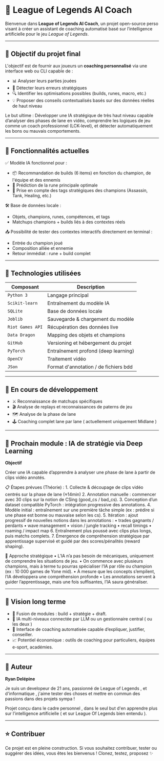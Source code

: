 # 🧠 League of Legends AI Coach

Bienvenue dans **League of Legends AI Coach**, un projet open-source perso visant à créer un assistant de coaching automatisé basé sur l’intelligence artificielle pour le jeu *League of Legends*.

---

## 🎯 Objectif du projet final

L'objectif est de fournir aux joueurs un **coaching personnalisé** via une interface web ou CLI capable de :

- 📊 Analyser leurs parties jouées  
- 🧩 Détecter leurs erreurs stratégiques  
- 🔍 Identifier les optimisations possibles (builds, runes, macro, etc.)  
- 💡 Proposer des conseils contextualisés basés sur des données réelles de haut niveau  

Le but ultime : Développer une IA stratégique de très haut niveau capable d’analyser des phases de lane en vidéo, comprendre les logiques de jeu comme un coach professionnel (LCK-level), et détecter automatiquement les bons ou mauvais comportements.

---

## 🚀 Fonctionnalités actuelles

✅ Modèle IA fonctionnel pour :
- 📦 Recommandation de builds (6 items) en fonction du champion, de l'équipe et des ennemis
- 🏹 Prédiction de la rune principale optimale
- 🧠 Prise en compte des tags stratégiques des champions (Assassin, Tank, Healing, etc.)

🛠 Base de données locale :
- Objets, champions, runes, compétences, et tags
- Matchups champions + builds liés à des contextes réels

📤 Possibilité de tester des contextes interactifs directement en terminal :
- Entrée du champion joué
- Composition alliée et ennemie
- Retour immédiat : rune + build complet

---

## 🔧 Technologies utilisées

| Composant             | Description                           |
|----------------------|---------------------------------------|
| `Python 3`           | Langage principal                     |
| `Scikit-learn`       | Entraînement du modèle IA             |
| `SQLite`             | Base de données locale                |
| `Joblib`             | Sauvegarde & chargement du modèle     |
| `Riot Games API`     | Récupération des données live         |
| `Data Dragon`        | Mapping des objets et champions       |
| `GitHub`             | Versioning et hébergement du projet   |
| `PyTorch`            | Entraînement profond (deep learning)  |
| `OpenCV`             | Traitement vidéo                      |
| `JSon`               | Format d'annotation / de fichiers bdd |

---

## 🧪 En cours de développement

- ⚔️ Reconnaissance de matchups spécifiques  
- 🎬 Analyse de replays et reconnaissances de paterns de jeu 
- 🗺️ Analyse de la phase de lane
- 🕹️ Coaching complet lane par lane ( actuellement uniquement Midlane )


---

## 🧠 Prochain module : IA de stratégie via Deep Learning

**Objectif**

Créer une IA capable d’apprendre à analyser une phase de lane à partir de clips vidéo annotés.

📋 Étapes prévues (Théorie) :
    1.    Collecte & découpage de clips vidéo centrés sur la phase de lane (≈14min)
    2.    Annotation manuelle : commencer avec 30 clips sur la notion de CSing (good_cs / bad_cs).
    3.    Conception d’un dataset compatible PyTorch : intégration progressive des annotations.
    4.    Modèle initial : entraînement sur une première tâche simple (ex : prédire si une phase est bonne ou mauvaise selon les cs).
    5.    Itération : ajout progressif de nouvelles notions dans les annotations :
    •    trades gagnants / perdants
    •    wave management
    •    vision / jungle tracking
    •    recall timings
    •    roaming / impact map
    6.    Entraînement plus poussé avec clips plus longs, puis matchs complets.
    7.    Émergence de compréhension stratégique par apprentissage supervisé et guidé par des scores/pénalités (reward shaping).
    
🧩 Approche stratégique
    •    L’IA n’a pas besoin de mécaniques, uniquement de comprendre les situations de jeu.
    •    On commence avec plusieurs champions, mais à terme tu pourras spécialiser l’IA par rôle ou champion (ex : 10 000 games de Yone mid).
    •    À mesure que les concepts s’empilent, l’IA développera une compréhension profonde
    •    Les annotations servent à guider l’apprentissage, mais une fois suffisantes, l’IA saura généraliser.

---

## 🚀 Vision long terme

- 🔄 Fusion de modules : build + stratégie + draft.
- 🧠 IA multi-niveaux connectée par LLM ou un gestionnaire central ( ou les deux )
- 💬 Interface de coaching automatisée capable d’expliquer, justifier, conseiller.
- 📈 Potentiel économique : outils de coaching pour particuliers, équipes e-sport, académies.
    
---

## 👤 Auteur

**Ryan Delépine**  

Je suis un developeur de 21 ans,  passionné de League of Legends , et d'informatique , j'aime tester des choses et mettre en commun des passions dans des projets sympa !
  
Projet conçu dans le cadre personnel , dans le seul but d'en apprendre plus sur l'intelligence artificielle ( et sur League Of Legends bien entendu ).

---

## ⭐️ Contribuer

Ce projet est en pleine construction. Si vous souhaitez contribuer, tester ou suggérer des idées, vous êtes les bienvenus ! Clonez, testez, proposez ✨
